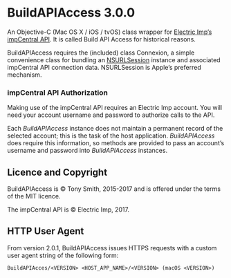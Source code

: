 # BuildAPIAccess 3.0.0

An Objective-C (Mac OS X / iOS / tvOS) class wrapper for [Electric Imp’s impCentral API](https://electricimp.com/docs/tools/impcentralapi/). It is called Build API Access for historical reasons.

BuildAPIAccess requires the (included) class Connexion, a simple convenience class for bundling an [NSURLSession](https://developer.apple.com/library/prerelease/mac/documentation/Foundation/Reference/NSURLSession_class/index.html) instance and associated impCentral API connection data. NSURLSession is Apple’s preferred mechanism.

### impCentral API Authorization

Making use of the impCentral API requires an Electric Imp account. You will need your account username and password to authorize calls to the API.

Each *BuildAPIAccess* instance does not maintain a permanent record of the selected account; this is the task of the host application. *BuildAPIAccess* does require this information, so methods are provided to pass an account’s username and password into *BuildAPIAccess* instances.

## Licence and Copyright

BuildAPIAccess is &copy; Tony Smith, 2015-2017 and is offered under the terms of the MIT licence.

The impCentral API is &copy; Electric Imp, 2017.

## HTTP User Agent

From version 2.0.1, BuildAPIAccess issues HTTPS requests with a custom user agent string of the following form:

```
BuildAPIAcces/<VERSION> <HOST_APP_NAME>/<VERSION> (macOS <VERSION>)
```
